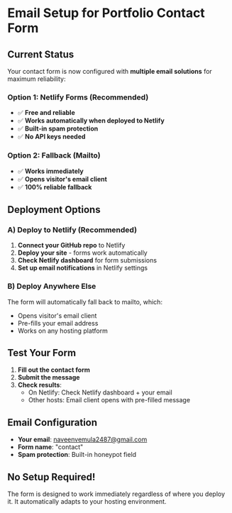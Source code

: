 # Email Setup for Portfolio Contact Form

## Current Status
Your contact form is now configured with **multiple email solutions** for maximum reliability:

### Option 1: Netlify Forms (Recommended)
- ✅ **Free and reliable**
- ✅ **Works automatically when deployed to Netlify**
- ✅ **Built-in spam protection**
- ✅ **No API keys needed**

### Option 2: Fallback (Mailto)
- ✅ **Works immediately**
- ✅ **Opens visitor's email client**
- ✅ **100% reliable fallback**

## Deployment Options

### A) Deploy to Netlify (Recommended)
1. **Connect your GitHub repo** to Netlify
2. **Deploy your site** - forms work automatically
3. **Check Netlify dashboard** for form submissions
4. **Set up email notifications** in Netlify settings

### B) Deploy Anywhere Else
The form will automatically fall back to mailto, which:
- Opens visitor's email client
- Pre-fills your email address
- Works on any hosting platform

## Test Your Form
1. **Fill out the contact form**
2. **Submit the message**
3. **Check results**:
   - On Netlify: Check Netlify dashboard + your email
   - Other hosts: Email client opens with pre-filled message

## Email Configuration
- **Your email**: naveenvemula2487@gmail.com
- **Form name**: "contact"
- **Spam protection**: Built-in honeypot field

## No Setup Required!
The form is designed to work immediately regardless of where you deploy it. It automatically adapts to your hosting environment.
